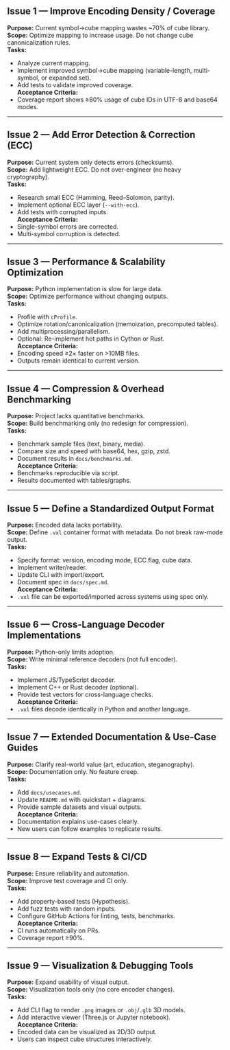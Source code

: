 ## Issue 1 — Improve Encoding Density / Coverage
**Purpose:** Current symbol→cube mapping wastes ~70% of cube library.  
**Scope:** Optimize mapping to increase usage. Do not change cube canonicalization rules.  
**Tasks:**  
- Analyze current mapping.  
- Implement improved symbol→cube mapping (variable-length, multi-symbol, or expanded set).  
- Add tests to validate improved coverage.  
**Acceptance Criteria:**  
- Coverage report shows ≥80% usage of cube IDs in UTF-8 and base64 modes.  

---

## Issue 2 — Add Error Detection & Correction (ECC)
**Purpose:** Current system only detects errors (checksums).  
**Scope:** Add lightweight ECC. Do not over-engineer (no heavy cryptography).  
**Tasks:**  
- Research small ECC (Hamming, Reed–Solomon, parity).  
- Implement optional ECC layer (`--with-ecc`).  
- Add tests with corrupted inputs.  
**Acceptance Criteria:**  
- Single-symbol errors are corrected.  
- Multi-symbol corruption is detected.  

---

## Issue 3 — Performance & Scalability Optimization
**Purpose:** Python implementation is slow for large data.  
**Scope:** Optimize performance without changing outputs.  
**Tasks:**  
- Profile with `cProfile`.  
- Optimize rotation/canonicalization (memoization, precomputed tables).  
- Add multiprocessing/parallelism.  
- Optional: Re-implement hot paths in Cython or Rust.  
**Acceptance Criteria:**  
- Encoding speed ≥2× faster on >10MB files.  
- Outputs remain identical to current version.  

---

## Issue 4 — Compression & Overhead Benchmarking
**Purpose:** Project lacks quantitative benchmarks.  
**Scope:** Build benchmarking only (no redesign for compression).  
**Tasks:**  
- Benchmark sample files (text, binary, media).  
- Compare size and speed with base64, hex, gzip, zstd.  
- Document results in `docs/benchmarks.md`.  
**Acceptance Criteria:**  
- Benchmarks reproducible via script.  
- Results documented with tables/graphs.  

---

## Issue 5 — Define a Standardized Output Format
**Purpose:** Encoded data lacks portability.  
**Scope:** Define `.vxl` container format with metadata. Do not break raw-mode output.  
**Tasks:**  
- Specify format: version, encoding mode, ECC flag, cube data.  
- Implement writer/reader.  
- Update CLI with import/export.  
- Document spec in `docs/spec.md`.  
**Acceptance Criteria:**  
- `.vxl` file can be exported/imported across systems using spec only.  

---

## Issue 6 — Cross-Language Decoder Implementations
**Purpose:** Python-only limits adoption.  
**Scope:** Write minimal reference decoders (not full encoder).  
**Tasks:**  
- Implement JS/TypeScript decoder.  
- Implement C++ or Rust decoder (optional).  
- Provide test vectors for cross-language checks.  
**Acceptance Criteria:**  
- `.vxl` files decode identically in Python and another language.  

---

## Issue 7 — Extended Documentation & Use-Case Guides
**Purpose:** Clarify real-world value (art, education, steganography).  
**Scope:** Documentation only. No feature creep.  
**Tasks:**  
- Add `docs/usecases.md`.  
- Update `README.md` with quickstart + diagrams.  
- Provide sample datasets and visual outputs.  
**Acceptance Criteria:**  
- Documentation explains use-cases clearly.  
- New users can follow examples to replicate results.  

---

## Issue 8 — Expand Tests & CI/CD
**Purpose:** Ensure reliability and automation.  
**Scope:** Improve test coverage and CI only.  
**Tasks:**  
- Add property-based tests (Hypothesis).  
- Add fuzz tests with random inputs.  
- Configure GitHub Actions for linting, tests, benchmarks.  
**Acceptance Criteria:**  
- CI runs automatically on PRs.  
- Coverage report ≥90%.  

---

## Issue 9 — Visualization & Debugging Tools
**Purpose:** Expand usability of visual output.  
**Scope:** Visualization tools only (no core encoder changes).  
**Tasks:**  
- Add CLI flag to render `.png` images or `.obj`/`.glb` 3D models.  
- Add interactive viewer (Three.js or Jupyter notebook).  
**Acceptance Criteria:**  
- Encoded data can be visualized as 2D/3D output.  
- Users can inspect cube structures interactively.  
